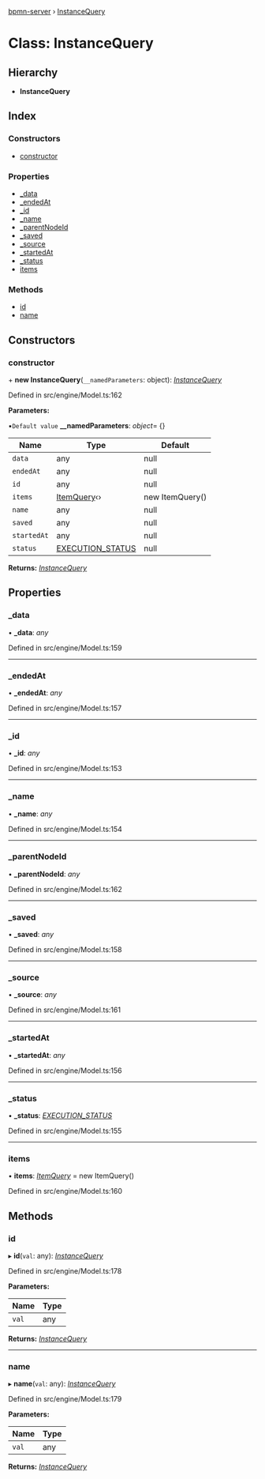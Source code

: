 [bpmn-server](../README.md) › [InstanceQuery](instancequery.md)

# Class: InstanceQuery

## Hierarchy

* **InstanceQuery**

## Index

### Constructors

* [constructor](instancequery.md#constructor)

### Properties

* [_data](instancequery.md#_data)
* [_endedAt](instancequery.md#_endedat)
* [_id](instancequery.md#_id)
* [_name](instancequery.md#_name)
* [_parentNodeId](instancequery.md#_parentnodeid)
* [_saved](instancequery.md#_saved)
* [_source](instancequery.md#_source)
* [_startedAt](instancequery.md#_startedat)
* [_status](instancequery.md#_status)
* [items](instancequery.md#items)

### Methods

* [id](instancequery.md#id)
* [name](instancequery.md#name)

## Constructors

###  constructor

\+ **new InstanceQuery**(`__namedParameters`: object): *[InstanceQuery](instancequery.md)*

Defined in src/engine/Model.ts:162

**Parameters:**

▪`Default value`  **__namedParameters**: *object*= {}

Name | Type | Default |
------ | ------ | ------ |
`data` | any | null |
`endedAt` | any | null |
`id` | any | null |
`items` | [ItemQuery](itemquery.md)‹› | new ItemQuery() |
`name` | any | null |
`saved` | any | null |
`startedAt` | any | null |
`status` | [EXECUTION_STATUS](../enums/execution_status.md) | null |

**Returns:** *[InstanceQuery](instancequery.md)*

## Properties

###  _data

• **_data**: *any*

Defined in src/engine/Model.ts:159

___

###  _endedAt

• **_endedAt**: *any*

Defined in src/engine/Model.ts:157

___

###  _id

• **_id**: *any*

Defined in src/engine/Model.ts:153

___

###  _name

• **_name**: *any*

Defined in src/engine/Model.ts:154

___

###  _parentNodeId

• **_parentNodeId**: *any*

Defined in src/engine/Model.ts:162

___

###  _saved

• **_saved**: *any*

Defined in src/engine/Model.ts:158

___

###  _source

• **_source**: *any*

Defined in src/engine/Model.ts:161

___

###  _startedAt

• **_startedAt**: *any*

Defined in src/engine/Model.ts:156

___

###  _status

• **_status**: *[EXECUTION_STATUS](../enums/execution_status.md)*

Defined in src/engine/Model.ts:155

___

###  items

• **items**: *[ItemQuery](itemquery.md)* = new ItemQuery()

Defined in src/engine/Model.ts:160

## Methods

###  id

▸ **id**(`val`: any): *[InstanceQuery](instancequery.md)*

Defined in src/engine/Model.ts:178

**Parameters:**

Name | Type |
------ | ------ |
`val` | any |

**Returns:** *[InstanceQuery](instancequery.md)*

___

###  name

▸ **name**(`val`: any): *[InstanceQuery](instancequery.md)*

Defined in src/engine/Model.ts:179

**Parameters:**

Name | Type |
------ | ------ |
`val` | any |

**Returns:** *[InstanceQuery](instancequery.md)*

